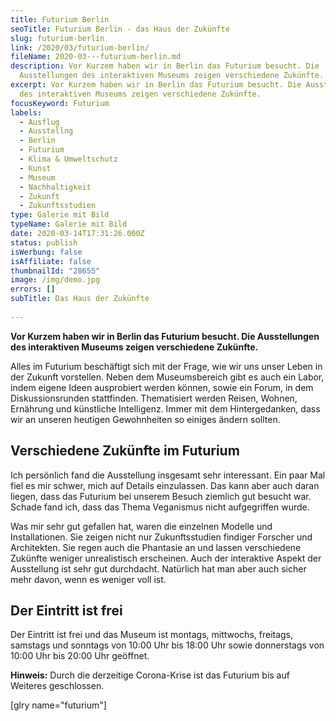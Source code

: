 ```yaml
---
title: Futurium Berlin
seoTitle: Futurium Berlin - das Haus der Zukünfte
slug: futurium-berlin
link: /2020/03/futurium-berlin/
fileName: 2020-03---futurium-berlin.md
description: Vor Kurzem haben wir in Berlin das Futurium besucht. Die
  Ausstellungen des interaktiven Museums zeigen verschiedene Zukünfte.
excerpt: Vor Kurzem haben wir in Berlin das Futurium besucht. Die Ausstellungen
  des interaktiven Museums zeigen verschiedene Zukünfte.
focusKeyword: Futurium
labels:
  - Ausflug
  - Ausstellng
  - Berlin
  - Futurium
  - Klima & Umweltschutz
  - Kunst
  - Museum
  - Nachhaltigkeit
  - Zukunft
  - Zukunftsstudien
type: Galerie mit Bild
typeName: Galerie mit Bild
date: 2020-03-14T17:31:26.000Z
status: publish
isWerbung: false
isAffiliate: false
thumbnailId: "28655"
image: /img/demo.jpg
errors: []
subTitle: Das Haus der Zukünfte
  
---
```


**Vor Kurzem haben wir in Berlin das Futurium besucht. Die Ausstellungen des
interaktiven Museums zeigen verschiedene Zukünfte.**

Alles im Futurium beschäftigt sich mit der Frage, wie wir uns unser Leben in der
Zukunft vorstellen. Neben dem Museumsbereich gibt es auch ein Labor, indem
eigene Ideen ausprobiert werden können, sowie ein Forum, in dem
Diskussionsrunden stattfinden. Thematisiert werden Reisen, Wohnen, Ernährung und
künstliche Intelligenz. Immer mit dem Hintergedanken, dass wir an unseren
heutigen Gewohnheiten so einiges ändern sollten.

## Verschiedene Zukünfte im Futurium

Ich persönlich fand die Ausstellung insgesamt sehr interessant. Ein paar Mal
fiel es mir schwer, mich auf Details einzulassen. Das kann aber auch daran
liegen, dass das Futurium bei unserem Besuch ziemlich gut besucht war. Schade
fand ich, dass das Thema Veganismus nicht aufgegriffen wurde.

Was mir sehr gut gefallen hat, waren die einzelnen Modelle und Installationen.
Sie zeigen nicht nur Zukunftsstudien findiger Forscher und Architekten. Sie
regen auch die Phantasie an und lassen verschiedene Zukünfte weniger
unrealistisch erscheinen. Auch der interaktive Aspekt der Ausstellung ist sehr
gut durchdacht. Natürlich hat man aber auch sicher mehr davon, wenn es weniger
voll ist.

## Der Eintritt ist frei

Der Eintritt ist frei und das Museum ist montags, mittwochs, freitags, samstags
und sonntags von 10:00 Uhr bis 18:00 Uhr sowie donnerstags von 10:00 Uhr bis
20:00 Uhr geöffnet.

**Hinweis:** Durch die derzeitige Corona-Krise ist das Futurium bis auf Weiteres
geschlossen.

[glry name="futurium"]

  